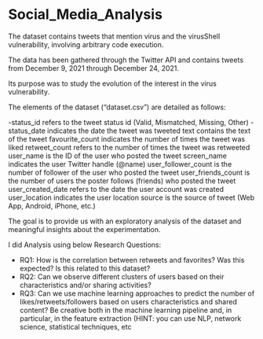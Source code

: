 # Social_Media_Analysis

The dataset contains tweets that mention virus and the virusShell vulnerability, involving arbitrary code execution.

The data has been gathered through the Twitter API and contains tweets from December 9, 2021 through December 24, 2021.

Its purpose was to study the evolution of the interest in the virus vulnerability.

The elements of the dataset (“dataset.csv”) are detailed as follows:

-status_id refers to the tweet status id (Valid, Mismatched, Missing, Other)
-status_date indicates the date the tweet was tweeted
text contains the text of the tweet
favourite_count indicates the number of times the tweet was liked
retweet_count refers to the number of times the tweet was retweeted
user_name is the ID of the user who posted the tweet
screen_name indicates the user Twitter handle (@name)
user_follower_count is the number of follower of the user  who posted the tweet
user_friends_count is the number of users the poster follows (friends)  who posted the tweet
user_created_date refers to the date the user account was created
user_location indicates the user location
source is the source of tweet (Web App, Android, iPhone, etc.)


The goal is to provide us with an exploratory analysis of the dataset and meaningful insights about the experimentation. 

I did Analysis using below Research Questions:

-	RQ1: How is the correlation between retweets and favorites? Was this expected? Is this related to this dataset?
-	RQ2: Can we observe different clusters of users based on their characteristics and/or sharing activities? 
-	RQ3: Can we use machine learning approaches to predict the number of likes/retweets/followers based on users characteristics and shared content? Be creative both in the machine learning pipeline and, in particular, in the feature extraction (HINT: you can use NLP, network science, statistical techniques, etc


